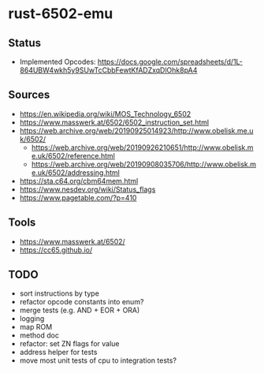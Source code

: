 # rust-6502-emu

## Status

* Implemented Opcodes: https://docs.google.com/spreadsheets/d/1L-864UBW4wkh5y9SUwTcCbbFewtKfADZxqDlOhk8pA4

## Sources

* https://en.wikipedia.org/wiki/MOS_Technology_6502
* https://www.masswerk.at/6502/6502_instruction_set.html
* https://web.archive.org/web/20190925014923/http://www.obelisk.me.uk/6502/
  * https://web.archive.org/web/20190926210651/http://www.obelisk.me.uk/6502/reference.html
  * https://web.archive.org/web/20190908035706/http://www.obelisk.me.uk/6502/addressing.html
* https://sta.c64.org/cbm64mem.html
* https://www.nesdev.org/wiki/Status_flags
* https://www.pagetable.com/?p=410

## Tools

* https://www.masswerk.at/6502/
* https://cc65.github.io/

## TODO

* sort instructions by type
* refactor opcode constants into enum?
* merge tests (e.g. AND + EOR + ORA)
* logging
* map ROM
* method doc
* refactor: set ZN flags for value
* address helper for tests
* move most unit tests of cpu to integration tests?